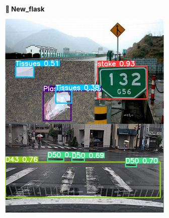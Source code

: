  ## 🎉 New_flask    

![image](https://github.com/yjy249/New_flask/blob/main/yolov5_flask_new/Snipaste_2023-04-23_11-36-48.png)


